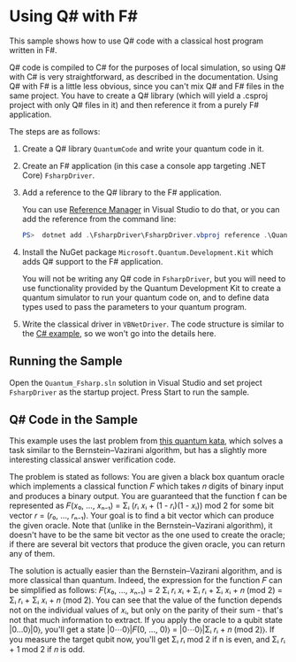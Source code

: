 # Using Q# with F#

This sample shows how to use Q# code with a classical host program written in F#.

Q# code is compiled to C# for the purposes of local simulation, so using Q# with C# is very straightforward, as described in the documentation. Using Q# with F# is a little less obvious, since you can't mix Q# and F# files in the same project. You have to create a Q# library (which will yield a .csproj project with only Q# files in it) and then reference it from a purely F# application.

The steps are as follows:

1. Create a Q# library `QuantumCode` and write your quantum code in it.
2. Create an F# application (in this case a console app targeting .NET Core) `FsharpDriver`.
3. Add a reference to the Q# library to the F# application.

   You can use [Reference Manager](https://docs.microsoft.com/visualstudio/ide/how-to-add-or-remove-references-by-using-the-reference-manager) in Visual Studio to do that, or you can add the reference from the command line:

    ```PowerShell
    PS>  dotnet add .\FsharpDriver\FsharpDriver.vbproj reference .\QuantumCode\QuantumCode.csproj
    ```
   
4. Install the NuGet package `Microsoft.Quantum.Development.Kit` which adds Q# support to the F# application.

   You will not be writing any Q# code in `FsharpDriver`, but you will need to use functionality provided by the Quantum Development Kit to create a quantum simulator to run your quantum code on, and to define data types used to pass the parameters to your quantum program.
5. Write the classical driver in `VBNetDriver`.
   The code structure is similar to the [C# example](https://docs.microsoft.com/quantum/quickstart#step-3-enter-the-c-driver-code), so we won't go into the details here.


## Running the Sample

Open the `Quantum_Fsharp.sln` solution in Visual Studio and set project `FsharpDriver` as the startup project. Press Start to run the sample.


## Q# Code in the Sample

   This example uses the last problem from [this quantum kata](https://github.com/Microsoft/QuantumKatas/tree/master/DeutschJozsaAlgorithm), 
   which solves a task similar to the Bernstein–Vazirani algorithm, but has a slightly more interesting classical answer verification code. 
   
   The problem is stated as follows: You are given a black box quantum oracle which implements a classical function 𝐹 which takes 𝑛 digits of binary input and produces a binary output.
   You are guaranteed that the function f can be represented as
   𝐹(𝑥₀, ..., 𝑥ₙ₋₁) = Σᵢ (𝑟ᵢ 𝑥ᵢ + (1 - 𝑟ᵢ)(1 - 𝑥ᵢ)) mod 2 for some bit vector 𝑟 = (𝑟₀, …, 𝑟ₙ₋₁).
   Your goal is to find a bit vector which can produce the given oracle. Note that (unlike in the Bernstein–Vazirani algorithm), it doesn't have to be the same bit vector as the one used to create the oracle; if there are several bit vectors that produce the given oracle, you can return any of them.
   
   The solution is actually easier than the Bernstein–Vazirani algorithm, and is more classical than quantum. Indeed, the expression for the function 𝐹 can be simplified as follows: 𝐹(𝑥₀, ..., 𝑥ₙ₋₁) = 2 Σᵢ 𝑟ᵢ 𝑥ᵢ + Σᵢ 𝑟ᵢ + Σᵢ 𝑥ᵢ + 𝑛 (mod 2) = Σᵢ 𝑟ᵢ + Σᵢ 𝑥ᵢ + 𝑛 (mod 2). You can see that the value of the function depends not on the individual values of 𝑥ᵢ, but only on the parity of their sum - that's not that much information to extract. If you apply the oracle to a qubit state |0...0⟩|0⟩, you'll get a state |0⋯0⟩|𝐹(0, ..., 0)⟩ = |0⋯0⟩|Σᵢ 𝑟ᵢ + 𝑛 (mod 2)⟩. If you measure the target qubit now, you'll get Σᵢ 𝑟ᵢ mod 2 if n is even, and Σᵢ 𝑟ᵢ + 1 mod 2 if 𝑛 is odd.
